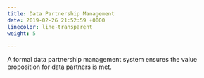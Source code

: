 ```yaml
---
title: Data Partnership Management
date: 2019-02-26 21:52:59 +0000
linecolor: line-transparent
weight: 5

---
```

A formal data partnership management system ensures the value proposition for data partners is met.